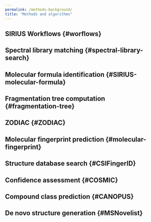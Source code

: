 ```yaml
---
permalink: /methods-background/
title: "Methods and algorithms"
---
```


## SIRIUS Workflows {#worflows}
## Spectral library matching {#spectral-library-search}
## Molecular formula identification {#SIRIUS-molecular-formula}
## Fragmentation tree computation {#fragmentation-tree}
## ZODIAC {#ZODIAC}
## Molecular fingerprint prediction {#molecular-fingerprint}
## Structure database search {#CSIFingerID}
## Confidence assessment {#COSMIC}
## Compound class prediction {#CANOPUS}
## De novo structure generation {#MSNovelist}